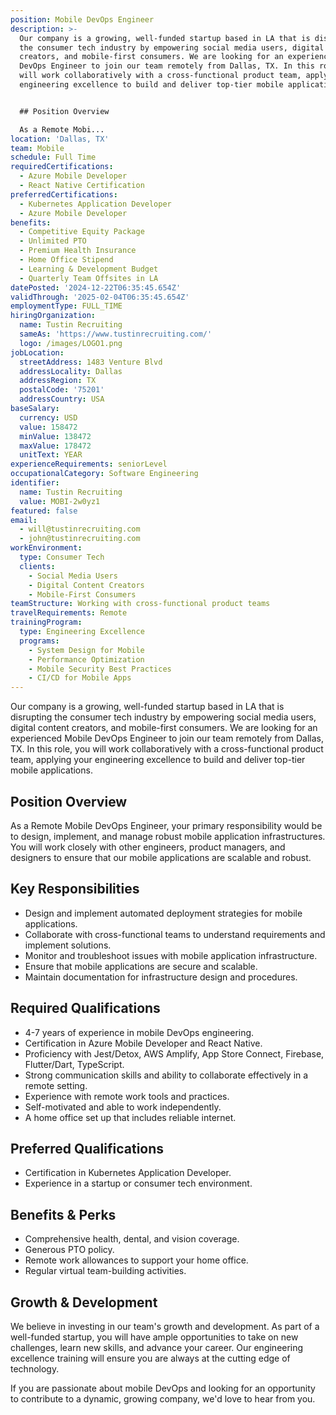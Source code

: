 ```yaml
---
position: Mobile DevOps Engineer
description: >-
  Our company is a growing, well-funded startup based in LA that is disrupting
  the consumer tech industry by empowering social media users, digital content
  creators, and mobile-first consumers. We are looking for an experienced Mobile
  DevOps Engineer to join our team remotely from Dallas, TX. In this role, you
  will work collaboratively with a cross-functional product team, applying your
  engineering excellence to build and deliver top-tier mobile applications.


  ## Position Overview

  As a Remote Mobi...
location: 'Dallas, TX'
team: Mobile
schedule: Full Time
requiredCertifications:
  - Azure Mobile Developer
  - React Native Certification
preferredCertifications:
  - Kubernetes Application Developer
  - Azure Mobile Developer
benefits:
  - Competitive Equity Package
  - Unlimited PTO
  - Premium Health Insurance
  - Home Office Stipend
  - Learning & Development Budget
  - Quarterly Team Offsites in LA
datePosted: '2024-12-22T06:35:45.654Z'
validThrough: '2025-02-04T06:35:45.654Z'
employmentType: FULL_TIME
hiringOrganization:
  name: Tustin Recruiting
  sameAs: 'https://www.tustinrecruiting.com/'
  logo: /images/LOGO1.png
jobLocation:
  streetAddress: 1483 Venture Blvd
  addressLocality: Dallas
  addressRegion: TX
  postalCode: '75201'
  addressCountry: USA
baseSalary:
  currency: USD
  value: 158472
  minValue: 138472
  maxValue: 178472
  unitText: YEAR
experienceRequirements: seniorLevel
occupationalCategory: Software Engineering
identifier:
  name: Tustin Recruiting
  value: MOBI-2w0yz1
featured: false
email:
  - will@tustinrecruiting.com
  - john@tustinrecruiting.com
workEnvironment:
  type: Consumer Tech
  clients:
    - Social Media Users
    - Digital Content Creators
    - Mobile-First Consumers
teamStructure: Working with cross-functional product teams
travelRequirements: Remote
trainingProgram:
  type: Engineering Excellence
  programs:
    - System Design for Mobile
    - Performance Optimization
    - Mobile Security Best Practices
    - CI/CD for Mobile Apps
---
```




Our company is a growing, well-funded startup based in LA that is disrupting the consumer tech industry by empowering social media users, digital content creators, and mobile-first consumers. We are looking for an experienced Mobile DevOps Engineer to join our team remotely from Dallas, TX. In this role, you will work collaboratively with a cross-functional product team, applying your engineering excellence to build and deliver top-tier mobile applications.

## Position Overview
As a Remote Mobile DevOps Engineer, your primary responsibility would be to design, implement, and manage robust mobile application infrastructures. You will work closely with other engineers, product managers, and designers to ensure that our mobile applications are scalable and robust.

## Key Responsibilities
- Design and implement automated deployment strategies for mobile applications.
- Collaborate with cross-functional teams to understand requirements and implement solutions.
- Monitor and troubleshoot issues with mobile application infrastructure.
- Ensure that mobile applications are secure and scalable.
- Maintain documentation for infrastructure design and procedures.

## Required Qualifications
- 4-7 years of experience in mobile DevOps engineering.
- Certification in Azure Mobile Developer and React Native.
- Proficiency with Jest/Detox, AWS Amplify, App Store Connect, Firebase, Flutter/Dart, TypeScript.
- Strong communication skills and ability to collaborate effectively in a remote setting.
- Experience with remote work tools and practices.
- Self-motivated and able to work independently.
- A home office set up that includes reliable internet.

## Preferred Qualifications
- Certification in Kubernetes Application Developer.
- Experience in a startup or consumer tech environment.

## Benefits & Perks
- Comprehensive health, dental, and vision coverage.
- Generous PTO policy.
- Remote work allowances to support your home office.
- Regular virtual team-building activities.

## Growth & Development
We believe in investing in our team's growth and development. As part of a well-funded startup, you will have ample opportunities to take on new challenges, learn new skills, and advance your career. Our engineering excellence training will ensure you are always at the cutting edge of technology.

If you are passionate about mobile DevOps and looking for an opportunity to contribute to a dynamic, growing company, we'd love to hear from you.